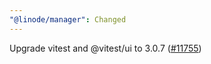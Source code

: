 ```yaml
---
"@linode/manager": Changed
---
```


Upgrade vitest and @vitest/ui to 3.0.7 ([#11755](https://github.com/linode/manager/pull/11755))
